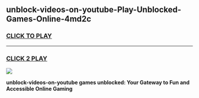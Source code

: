 
## unblock-videos-on-youtube-Play-Unblocked-Games-Online-4md2c
<h3>
<a href="https://premium76.site?title=unblock-videos-on-youtube&ref=25A">CLICK TO PLAY</a></h3>
<hr>

<h3>
<a href="https://premium76.site?title=unblock-videos-on-youtube&ref=25A">CLICK 2 PLAY</a>
  
</h3>

<a href="https://premium76.site?title=unblock-videos-on-youtube&ref=25A"><img src="https://clearcache.store/games.png"></a>


**unblock-videos-on-youtube games unblocked: Your Gateway to Fun and Accessible Online Gaming**
